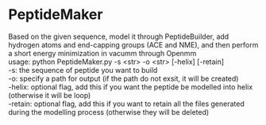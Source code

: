 # PeptideMaker
Based on the given sequence, model it through PeptideBuilder, add hydrogen atoms and end-capping groups (ACE and NME), and then perform a short energy minimization in vacumm through Openmm<br>
usage: python PeptideMaker.py -s &lt;str&gt; -o &lt;str&gt; &#91;-helix&#93; &#91;-retain&#93; <br>
-s: the sequence of peptide you want to build <br>
-o: specify a path for output (if the path do not exsit, it will be created) <br>
-helix: optional flag, add this if you want the peptide be modelled into helix (otherwise it will be loop) <br>
-retain: optional flag, add this if you want to retain all the files generated during the modelling process (otherwise they will be deleted)
